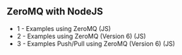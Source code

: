 ## ZeroMQ with NodeJS

- 1 - Examples using ZeroMQ (JS)
- 2 - Examples using ZeroMQ (Version 6) (JS)
- 3 - Examples Push/Pull using ZeroMQ (Version 6) (JS)
